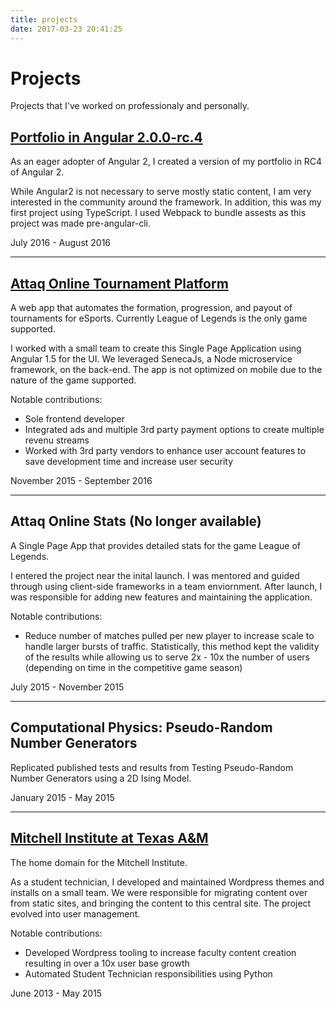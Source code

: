```yaml
---
title: projects
date: 2017-03-23 20:41:25
---
```


# Projects

Projects that I've worked on professionaly and personally.

## [Portfolio in Angular 2.0.0-rc.4](https://kbyedev.com)

As an eager adopter of Angular 2, I created a version of my portfolio in RC4 of Angular 2.

While Angular2 is not necessary to serve mostly static content, I am very interested in the community around the framework. In addition, this was my first project using TypeScript. I used Webpack to bundle assests as this project was made pre-angular-cli.

July 2016 - August 2016

---

## [Attaq Online Tournament Platform](https://play.attaqonline.com/)
A web app that automates the formation, progression, and payout of tournaments for eSports. Currently League of Legends is the only game supported.

I worked with a small team to create this Single Page Application using Angular 1.5 for the UI. We leveraged SenecaJs, a Node microservice framework, on the back-end. The app is not optimized on mobile due to the nature of the game supported.

Notable contributions:

- Sole frontend developer
- Integrated ads and multiple 3rd party payment options to create multiple revenu streams
- Worked with 3rd party vendors to enhance user account features to save development time and increase user security

November 2015 - September 2016

---

## Attaq Online Stats (No longer available) 

A Single Page App that provides detailed stats for the game League of Legends.

I entered the project near the inital launch. I was mentored and guided through using client-side frameworks in a team enviornment. After launch, I was responsible for adding new features and maintaining the application. 

Notable contributions:

- Reduce number of matches pulled per new player to increase scale to handle larger bursts of traffic. Statistically, this method kept the validity of the results while allowing us to serve 2x - 10x the number of users (depending on time in the competitive game season)

July 2015 - November 2015

---

## Computational Physics: Pseudo-Random Number Generators 

Replicated published tests and results from Testing Pseudo-Random Number Generators using a 2D Ising Model.

January 2015 - May 2015

---

## [Mitchell Institute at Texas A&M](http://mitchell.tamu.edu/) 

The home domain for the Mitchell Institute.

As a student technician, I developed and maintained Wordpress themes and installs on a small team. We were responsible for migrating content over from static sites, and bringing the content to this central site. The project evolved into user management.

Notable contributions:

- Developed Wordpress tooling to increase faculty content creation resulting in over a 10x user base growth
- Automated Student Technician responsibilities using Python

June 2013 - May 2015